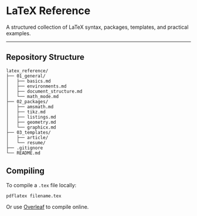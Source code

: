 # LaTeX Reference

A structured collection of LaTeX syntax, packages, templates, and practical examples.

---

## Repository Structure

```
latex_reference/
├── 01_general/
│   ├── basics.md
│   ├── environments.md
│   ├── document_structure.md
│   └── math_mode.md
├── 02_packages/
│   ├── amsmath.md
│   ├── tikz.md
│   ├── listings.md
│   ├── geometry.md
│   └── graphicx.md
├── 03_templates/
│   ├── article/
│   └── resume/
├── .gitignore 
└── README.md
```

## Compiling

To compile a `.tex` file locally:

```bash
pdflatex filename.tex
```

Or use [Overleaf](https://www.overleaf.com/) to compile online.
